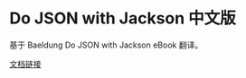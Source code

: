 # Do JSON with Jackson 中文版

基于 Baeldung Do JSON with Jackson eBook 翻译。

[文档链接](https://imcloudfloating.github.io/do-json-with-jackson-cn/)

